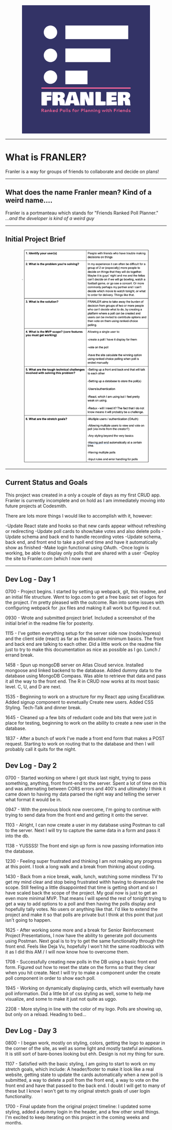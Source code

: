 <div align="center">
  <img src="https://raw.githubusercontent.com/jbhowat/franler/main/franler/assets/logo-color.png" alt="FRANLER" style="width:400px;"/>
</div>

---

# What is FRANLER?
Franler is a way for groups of friends to collaborate and decide on plans!

---
## What does the name Franler mean? Kind of a weird name....
Franler is a portmanteau which stands for "Friends Ranked Poll Planner." *...and the developer is kind of a weird guy*

---

## Initial Project Brief

<div align="center">
  <img src="https://raw.githubusercontent.com/jbhowat/franler/main/franler/assets/FRANLER%20-%20Initial%20Project%20Brief.png" alt="project brief table" style="width:400px;"/>
</div>

---

## Current Status and Goals

This project was created in a only a couple of days as my first CRUD app. Franler is currently incomplete and on hold as I am immediately moving into future projects at Codesmith. 

There are lots more things I would like to accomplish with it, however:

-Update React state and hooks so that new cards appear without refreshing or redirecting
-Update poll cards to show/take votes and also delete polls
-Update schema and back end to handle recording votes
-Update schema, back end, and front end to take a poll end time and have it automatically show as finished
-Make login functional using OAuth.
-Once login is working, be able to display only polls that are shared with a user
-Deploy the site to Franler.com (which I now own)

---

## Dev Log - Day 1

0700 - Project begins. I started by setting up webpack, git, this readme, and an initial file structure. Went to logo.com to get a free basic set of logos for the project. I'm pretty pleased with the outcome. Ran into some issues with configuring webpack for .jsx files and making it all work but figured it out.

0930 - Wrote and submitted project brief. Included a screenshot of the initial brief in the readme file for posterity.  

1115 - I've gotten everything setup for the server side now (node/express) and the client side (react) as far as the absolute minimum basics. The front and back end are talking to each other. Did a little work on the readme file just to try to make this documentation as nice as possible as I go. Lunch / errand break. 

1458 - Spun up mongoDB server on Atlas Cloud service. Installed mongoose and linked backend to the database. Added dummy data to the database using MongoDB Compass. Was able to retrieve that data and pass it all the way to the front end. The R in CRUD now works at its most basic level. C, U, and D are next.

1535 - Beginning to work on a structure for my React app using Excallidraw. Added signup component to evnetually Create new users. Added CSS Styling. Tech-Talk and dinner break.

1645 - Cleaned up a few bits of redudant code and bits that were just in place for testing, beginning to work on the ability to create a new user in the database.

1837 - After a bunch of work I've made a front end form that makes a POST request. Starting to work on routing that to the database and then I will probably call it quits for the night. 

## Dev Log - Day 2

0700 - Started working on where I got stuck last night, trying to pass something, anything, front front-end to the server. Spent a lot of time on this and was alternating between CORS errors and 400's and ultimately I think it came down to having my data parsed the right way and telling the server what format it would be in. 

0947 - With the previous block now overcome, I'm going to continue with trying to send data from the front end and getting it onto the server. 

1103 - Alright, I can now create a user in my database using Postman to call to the server. Next I will try to capture the same data in a form and pass it into the db.

1138 - YUSSSS! The front end sign up form is now passing information into the database.

1230 - Feeling super frustrated and thinking I am not making any progress at this point. I took a long walk and a break from thinking about coding. 

1430 - Back from a nice break, walk, lunch, watching some mindless TV to get my mind clear and stop being frustrated withh having to downscale the scope. Still feeling a little disappointed that time is getting short and so I have scaled back the scope of the project. My goal now is just to get an even more minimal MVP. That means I will spend the rest of tonight trying to get a way to add options to a poll and then having the polls display and hopefully tally votes. No users or anything like that. I'd like to extend the project and make it so that polls are private but I think at this point that just isn't going to happen.

1625 - After working some more and a break for Senior Reinforcement Project Presentations, I now have the ability to generate poll documents using Postman. Next goal is to try to get the same functionality through the front end. Feels like Deja Vu, hopefully I won't hit the same roadblocks with it as I did this AM / I will now know how to overcome them.

1708 - Successfully creating new polls in the DB using a basic front end form. Figured out how to reset the state on the forms so that they clear when you hit create. Next I will try to make a component under the create poll component in order to show each poll.

1945 - Working on dynamically displaying cards, which will eventually have poll information. Did a little bit of css styling as well, some to help me visualize, and some to make it just not quite as uggo. 

2208 - More styling in line with the color of my logo. Polls are showing up, but only on a reload. Heading to bed...

## Dev Log - Day 3

0800 - I began work, mostly on styling, colors, getting the logo to appear in the corner of the site, as well as some light and mostly tasteful animations. It is still sort of bare-bones looking but ehh. Design is not my thing for sure. 

1107 - Satisfied with the basic styling, I am going to start to work on my stretch goals, which include: A header/footer to make it look like a real website, getting state to update the cards automatically when a new poll is submitted, a way to delete a poll from the front end, a way to vote on the front end and have that passed to the back end. I doubt I will get to many of these but I know I won't get to my original stretch goals of user login functionality. 

1700 - Final update from the original project timeline: I updated some styling, added a dummy login in the header, and a few other small things. I'm excited to keep iterating on this project in the coming weeks and months.
